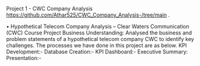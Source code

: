 Project 1 - CWC Company Analysis  https://github.com/Athar525/CWC_Company_Analysis-/tree/main .

•	Hypothetical Telecom Company Analysis – Clear Waters Communication (CWC) Course Project
Business Understanding: Analysed the business and problem statements of a hypothetical telecom company CWC to identify key challenges.
The processes we have done in this project are as below.
KPI Development:-
Database Creation:-
KPI Dashboard:-
Executive Summary:
Presentation:-
